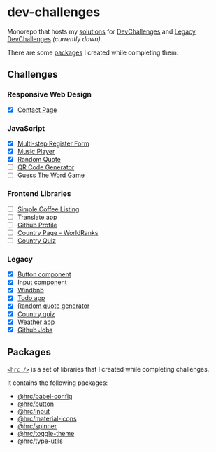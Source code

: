 # dev-challenges

Monorepo that hosts my [solutions](#challenges) for
[DevChallenges](https://devchallenges.io/) and
[Legacy DevChallenges](https://legacy.devchallenges.io/) _(currently down)_.

There are some [packages](#packages) I created while completing them.

## Challenges

### Responsive Web Design

- [x] [Contact Page](/vanilla/contact-page/)

### JavaScript

- [x] [Multi-step Register Form](/vanilla/multi-step-form/)
- [x] [Music Player](/vanilla/music-player/)
- [x] [Random Quote](/vanilla/random-quote/)
- [ ] [QR Code Generator](/vanilla/qr-code-generator/)
- [ ] [Guess The Word Game](/vanilla/guess-the-word/)

### Frontend Libraries

- [ ] [Simple Coffee Listing](/frontend-dev/coffee-listing/)
- [ ] [Translate app](/frontend-dev/translate-app/)
- [ ] [Github Profile](/frontend-dev/github-profile/)
- [ ] [Country Page - WorldRanks](/frontend-dev/country-page-worldranks/)
- [ ] [Country Quiz](/frontend-dev/country-quiz/)

### Legacy

- [x] [Button component](/legacy/button-component/)
- [x] [Input component](/legacy/input-component/)
- [x] [Windbnb](/legacy/windbnb/)
- [x] [Todo app](/legacy/todo-app/)
- [x] [Random quote generator](/legacy/quote-generator/)
- [x] [Country quiz](/legacy/country-quiz/)
- [x] [Weather app](/legacy/weather-app/)
- [x] [Github Jobs](/legacy/github-jobs/)

## Packages

[`<hrc />`](https://hdoc1509.github.io/hrc/) is a set of libraries that I
created while completing challenges.

It contains the following packages:

- [@hrc/babel-config](https://hdoc1509.github.io/hrc/packages/babel-config/)
- [@hrc/button](https://hdoc1509.github.io/hrc/packages/button/)
- [@hrc/input](https://hdoc1509.github.io/hrc/packages/input/)
- [@hrc/material-icons](https://hdoc1509.github.io/hrc/packages/material-icons/)
- [@hrc/spinner](https://hdoc1509.github.io/hrc/packages/spinner/)
- [@hrc/toggle-theme](https://hdoc1509.github.io/hrc/packages/toggle-theme/)
- [@hrc/type-utils](https://hdoc1509.github.io/hrc/packages/type-utils/)
